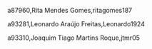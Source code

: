 a87960,Rita Mendes Gomes,ritagomes187 

a93281,Leonardo Araújo Freitas,Leonardo1924 

a93310,Joaquim Tiago Martins Roque,jtmr05 

